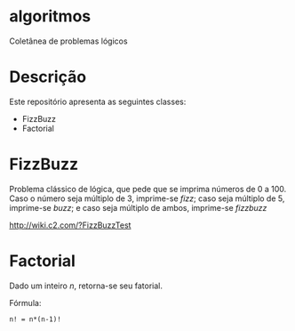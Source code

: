 # algoritmos
Coletânea de problemas lógicos

# Descrição
Este repositório apresenta as seguintes classes:
  * FizzBuzz
  * Factorial

# FizzBuzz
Problema clássico de lógica, que pede que se imprima números de 0 a 100. 
Caso o número seja múltiplo de 3, imprime-se _fizz_; caso seja múltiplo de 5, imprime-se _buzz_; e caso seja múltiplo de ambos, imprime-se _fizzbuzz_

http://wiki.c2.com/?FizzBuzzTest

# Factorial
Dado um inteiro _n_, retorna-se seu fatorial.

Fórmula:

    n! = n*(n-1)!
